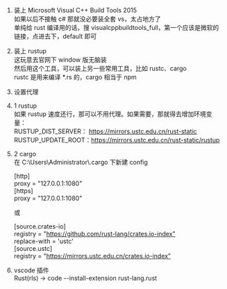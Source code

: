 <ol>
<li><p>装上 Microsoft Visual C++ Build Tools 2015<br>如果以后不接触 c# 那就没必要装全套 vs，太占地方了<br>单纯给 rust 编译用的话，搜 visualcppbuildtools_full，第一个应该是微软的链接，点进去下，default 即可</p>
</li>
<li><p>装上 rustup<br>这玩意去官网下 window 版无脑装<br>然后用这个工具，可以装上另一些常用工具，比如 rustc、cargo<br>rustc 是用来编译 *.rs 的，cargo 相当于 npm</p>
</li>
<li><p>设置代理  </p>
</li>
<li><p>1 rustup<br>如果 rustup 速度还行，那可以不用代理。如果需要，那就得去增加环境变量：<br>RUSTUP_DIST_SERVER： <a href="https://mirrors.ustc.edu.cn/rust-static">https://mirrors.ustc.edu.cn/rust-static</a><br>RUSTUP_UPDATE_ROOT：<a href="https://mirrors.ustc.edu.cn/rust-static/rustup">https://mirrors.ustc.edu.cn/rust-static/rustup</a>  </p>
</li>
<li><p>2 cargo<br>在 C:\Users\Administrator\.cargo 下新建 config  </p>
<p>[http]<br>proxy = &quot;127.0.0.1:1080&quot;<br>[https]<br>proxy = &quot;127.0.0.1:1080&quot;  </p>
<p>或  </p>
<p>[source.crates-io]<br>registry = &quot;<a href="https://github.com/rust-lang/crates.io-index&quot;">https://github.com/rust-lang/crates.io-index&quot;</a><br>replace-with = &#39;ustc&#39;<br>[source.ustc]<br>registry = &quot;<a href="https://mirrors.ustc.edu.cn/crates.io-index&quot;">https://mirrors.ustc.edu.cn/crates.io-index&quot;</a>  </p>
</li>
<li><p>vscode 插件<br>Rust(rls) -&gt; code --install-extension rust-lang.rust</p>
</li>
</ol>
